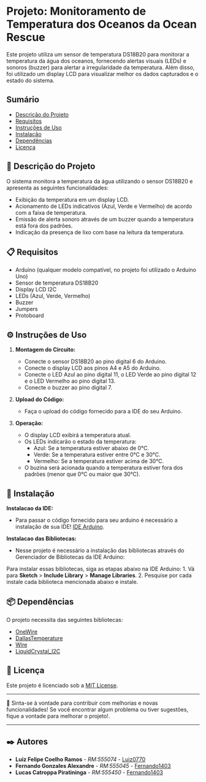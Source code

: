 # Projeto: Monitoramento de Temperatura dos Oceanos da Ocean Rescue

Este projeto utiliza um sensor de temperatura DS18B20 para monitorar a temperatura da água dos oceanos, fornecendo alertas visuais (LEDs) e sonoros (buzzer) para alertar a irregularidade da temperatura. Além disso, foi utilizado um display LCD para visualizar melhor os dados capturados e o estado do sistema.

## Sumário

- [Descrição do Projeto](#descrição-do-projeto)
- [Requisitos](#requisitos)
- [Instruções de Uso](#instruções-de-uso)
- [Instalação](#instalação)
- [Dependências](#dependências)
- [Licença](#licença)

## 🚀 Descrição do Projeto

O sistema monitora a temperatura da água utilizando o sensor DS18B20 e apresenta as seguintes funcionalidades:

- Exibição da temperatura em um display LCD.
- Acionamento de LEDs indicativos (Azul, Verde e Vermelho) de acordo com a faixa de temperatura.
- Emissão de alerta sonoro através de um buzzer quando a temperatura está fora dos padrões.
- Indicação da presença de lixo com base na leitura da temperatura.

## 📋 Requisitos

- Arduino (qualquer modelo compatível, no projeto foi utilizado o Arduino Uno)
- Sensor de temperatura DS18B20
- Display LCD I2C
- LEDs (Azul, Verde, Vermelho)
- Buzzer
- Jumpers
- Protoboard

## ⚙️ Instruções de Uso

1. **Montagem do Circuito:**
   - Conecte o sensor DS18B20 ao pino digital 6 do Arduino.
   - Conecte o display LCD aos pinos A4 e A5 do Arduino.
   - Conecte o LED Azul ao pino digital 11, o LED Verde ao pino digital 12 e o LED Vermelho ao pino digital 13.
   - Conecte o buzzer ao pino digital 7.

2. **Upload do Código:**
   - Faça o upload do código fornecido para a IDE do seu Arduino.

3. **Operação:**
   - O display LCD exibirá a temperatura atual.
   - Os LEDs indicarão o estado da temperatura:
     - Azul: Se a temperatura estiver abaixo de 0°C.
     - Verde: Se a temperatura estiver entre 0°C e 30°C.
     - Vermelho: Se a temperatura estiver acima de 30°C.
   - O buzina será acionada quando a temperatura estiver fora dos padrões (menor que 0°C ou maior que 30°C).

## 🔧 Instalação

**Instalacao da IDE:**
   - Para passar o código fornecido para seu arduino é necessário a instalação de sua IDE! [IDE Arduino](https://www.arduino.cc/en/software).

**Instalacao das Bibliotecas:**
   - Nesse projeto é necessário a instalação das bibliotecas através do Gerenciador de Bibliotecas da IDE Arduino:
     
  Para instalar essas bibliotecas, siga as etapas abaixo na IDE Arduino:
    1. Vá para **Sketch** > **Include Library** > **Manage Libraries**.
    2. Pesquise por cada instale cada biblioteca mencionada abaixo e instale.

## 📦 Dependências

O projeto necessita das seguintes bibliotecas:

- [OneWire](https://www.arduino.cc/reference/en/libraries/onewire/)
- [DallasTemperature](https://www.arduino.cc/reference/en/libraries/dallastemperature/)
- [Wire](https://www.arduino.cc/en/reference/wire)
- [LiquidCrystal_I2C](https://github.com/johnrickman/LiquidCrystal_I2C)

## 📄 Licença

Este projeto é licenciado sob a [MIT License](LICENSE).

---

🎁 Sinta-se à vontade para contribuir com melhorias e novas funcionalidades! Se você encontrar algum problema ou tiver sugestões, fique a vontade para melhorar o projeto!.

---

## ✒️ Autores

* **Luiz Felipe Coelho Ramos** - *RM:555074* - [Luiz0770](https://github.com/Luiz0770)
* **Fernando Gonzales Alexandre** - *RM:555045* - [Fernando1403](https://github.com/Fernando1403)
* **Lucas Catroppa Piratininga** - *RM:555450* - [Fernando1403](https://github.com/Fernando1403)
